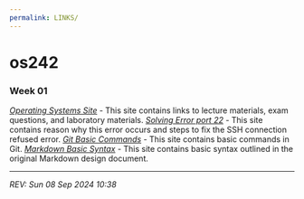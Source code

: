 ```yaml
---
permalink: LINKS/
---
```


# os242

### Week 01

*[Operating Systems Site](https://os.vlsm.org/)* - This site contains links to lecture materials, exam questions, and laboratory materials.
*[Solving Error port 22](https://10web.io/blog/how-to-fix-ssh-connection-refused/)* - This site contains reason why this error occurs and steps to fix the SSH connection refused error.
*[Git Basic Commands](https://www.atlassian.com/git/glossary#commands)* - This site contains basic commands in Git.
*[Markdown Basic Syntax](https://www.markdownguide.org/basic-syntax/)* - This site contains basic syntax outlined in the original Markdown design document.

---

*REV: Sun 08 Sep 2024 10:38*


